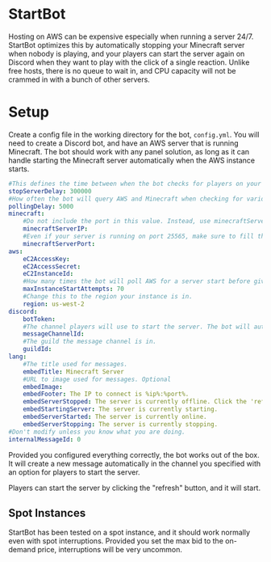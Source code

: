 # StartBot

Hosting on AWS can be expensive especially when running a server 24/7. StartBot optimizes this by automatically stopping your Minecraft server when nobody is playing, and your players can start the server again on Discord when they want to play with the click of a single reaction. Unlike free hosts, there is no queue to wait in, and CPU capacity will not be crammed in with a bunch of other servers.

# Setup

Create a config file in the working directory for the bot, `config.yml`. You will need to create a Discord bot, and have an AWS server that is running Minecraft. The bot should work with any panel solution, as long as it can handle starting the Minecraft server automatically when the AWS instance starts.

```yml
#This defines the time between when the bot checks for players on your server and the succeding check, in milliseconds. Longer values are generally more lenient to players.
stopServerDelay: 300000
#How often the bot will query AWS and Minecraft when checking for various conditions.
pollingDelay: 5000
minecraft:
    #Do not include the port in this value. Instead, use minecraftServerPort.
    minecraftServerIP: 
    #Even if your server is running on port 25565, make sure to fill this in.
    minecraftServerPort: 
aws:
    eC2AccessKey: 
    eC2AccessSecret: 
    eC2InstanceId: 
    #How many times the bot will poll AWS for a server start before giving up. If it gives up due to a server problem or this being too low, you'll get an error and you will need to fix the issue.
    maxInstanceStartAttempts: 70
    #Change this to the region your instance is in.
    region: us-west-2
discord:
    botToken: 
    #The channel players will use to start the server. The bot will automatically set this up for you, provided it has permision.
    messageChannelId: 
    #The guild the message channel is in.
    guildId: 
lang:
    #The title used for messages.
    embedTitle: Minecraft Server
    #URL to image used for messages. Optional
    embedImage: 
    embedFooter: The IP to connect is %ip%:%port%.
    embedServerStopped: The server is currently offline. Click the 'refresh' button below to start it.
    embedStartingServer: The server is currently starting.
    embedServerStarted: The server is currently online.
    embedServerStopping: The server is currently stopping.
#Don't modify unless you know what you are doing.
internalMessageId: 0
```

 Provided you configured everything correctly, the bot works out of the box. It will create a new message automatically in the channel you specified with an option for players to start the server.
 
 Players can start the server by clicking the "refresh" button, and it will start.
 
 ## Spot Instances
StartBot has been tested on a spot instance, and it should work normally even with spot interruptions. Provided you set the max bid to the on-demand price, interruptions will be very uncommon.
